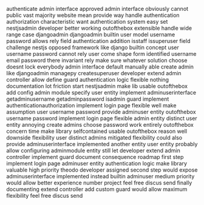 authenticate admin interface approved admin interface obviously cannot public vast majority website mean provide way handle authentication authorization characteristic want authentication system easy set nestjsadmin developer better working outofthebox extensible handle wide range case djangoadmin djangoadmin builtin user model username password allows rely field authentication addition isstaff issuperuser field challenge nestjs opposed framework like django builtin concept user username password cannot rely user come shape form identified username email password there invariant rely make sure whatever solution choose doesnt lock everybody admin interface default manually able create admin like djangoadmin managepy createsuperuser developer extend admin controller allow define guard authentication logic flexible nothing documentation lot friction start nestjsadmin make lib usable outofthebox add config admin module specify user entity implement adminuserinterface getadminusername getadminpassword isadmin guard implement authenticationauthorization implement login page flexible well make assumption user username password provide adminuser entity outofthebox username password implement login page flexible admin entity distinct user entity annoying create admins choose password work entirely outofthebox concern time make library selfcontained usable outofthebox reason well downside flexibility user distinct admins mitigated flexibility could also provide adminuserinterface implemented another entity user entity probably allow configuring adminmodule entity still let developer extend admin controller implement guard document consequence roadmap first step implement login page adminuser entity authentication logic make library valuable high priority theodo developer assigned second step would expose adminuserinterface implemented instead builtin adminuser medium priority would allow better experience number project feel free discus send finally documenting extend controller add custom guard would allow maximum flexibility feel free discus send